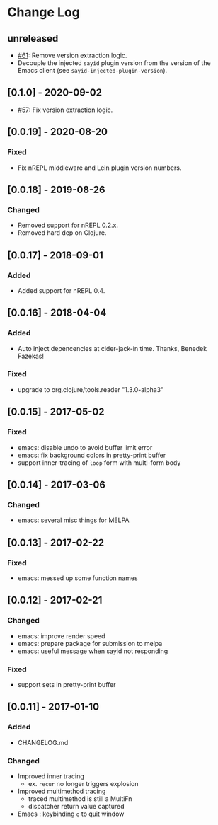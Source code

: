 # Change Log

## unreleased

* [#61](https://github.com/clojure-emacs/sayid/issues/61): Remove version extraction logic.
* Decouple the injected `sayid` plugin version from the version of the Emacs client (see `sayid-injected-plugin-version`).

## [0.1.0] - 2020-09-02

* [#57](https://github.com/clojure-emacs/sayid/issues/57): Fix version extraction logic.

## [0.0.19] - 2020-08-20

### Fixed

* Fix nREPL middleware and Lein plugin version numbers.

## [0.0.18] - 2019-08-26

### Changed

* Removed support for nREPL 0.2.x.
* Removed hard dep on Clojure.

## [0.0.17] - 2018-09-01

### Added

* Added support for nREPL 0.4.

## [0.0.16] - 2018-04-04

### Added

* Auto inject depencencies at cider-jack-in time. Thanks, Benedek Fazekas!

### Fixed

* upgrade to org.clojure/tools.reader "1.3.0-alpha3"

## [0.0.15] - 2017-05-02

### Fixed

* emacs: disable undo to avoid buffer limit error
* emacs: fix background colors in pretty-print buffer
* support inner-tracing of `loop` form with multi-form body

## [0.0.14] - 2017-03-06

### Changed

* emacs: several misc things for MELPA

## [0.0.13] - 2017-02-22

### Fixed

* emacs: messed up some function names

## [0.0.12] - 2017-02-21

### Changed

* emacs: improve render speed
* emacs: prepare package for submission to melpa
* emacs: useful message when sayid not responding

### Fixed

* support sets in pretty-print buffer

## [0.0.11] - 2017-01-10

### Added

* CHANGELOG.md

### Changed

* Improved inner tracing
  * ex. `recur` no longer triggers explosion
* Improved multimethod tracing
  * traced multimethod is still a MultiFn
  * dispatcher return value captured
* Emacs : keybinding `q` to quit window

